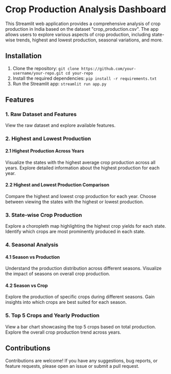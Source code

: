 # Crop Production Analysis Dashboard
This Streamlit web application provides a comprehensive analysis of crop production in India based on the dataset "crop_production.csv".
The app allows users to explore various aspects of crop production, including state-wise trends, highest and lowest production, seasonal variations, and more.
## Installation
1. Clone the repository:
``
git clone https://github.com/your-username/your-repo.git
cd your-repo
``
2. Install the required dependencies:
``
pip install -r requirements.txt
``  
3. Run the Streamlit app:
``
streamlit run app.py
``
## Features
### 1. Raw Dataset and Features
View the raw dataset and explore available features.
### 2. Highest and Lowest Production
#### 2.1 Highest Production Across Years
Visualize the states with the highest average crop production across all years.
Explore detailed information about the highest production for each year.
#### 2.2 Highest and Lowest Production Comparison
Compare the highest and lowest crop production for each year.
Choose between viewing the states with the highest or lowest production.
### 3. State-wise Crop Production
Explore a choropleth map highlighting the highest crop yields for each state.
Identify which crops are most prominently produced in each state.
### 4. Seasonal Analysis
#### 4.1 Season vs Production
Understand the production distribution across different seasons.
Visualize the impact of seasons on overall crop production.
#### 4.2 Season vs Crop
Explore the production of specific crops during different seasons.
Gain insights into which crops are best suited for each season.
### 5. Top 5 Crops and Yearly Production
View a bar chart showcasing the top 5 crops based on total production.
Explore the overall crop production trend across years.

## Contributions
Contributions are welcome! If you have any suggestions, bug reports, or feature requests, please open an issue or submit a pull request.
